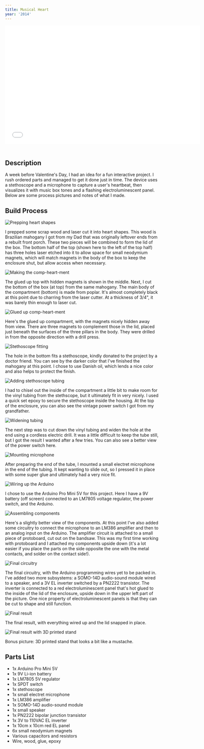 ```yaml
---
title: Musical Heart
year: '2014'
---
```


<div class="aspect-ratio sixteen-nine"><iframe width="640" height="390" src="//www.youtube.com/embed/MlsUbHCxCiI" frameborder="0" allowfullscreen="" style="margin-bottom: 20px;"></iframe></div>

## Description ##

A week before Valentine's Day, I had an idea for a fun interactive project. I rush ordered parts and managed to get it done just in time. The device uses a stethoscope and a microphone to capture a user's heartbeat, then visualizes it with music box tones and a flashing electroluminescent panel. Below are some process pictures and notes of what I made.

## Build Process ##

![Prepping heart shapes](/projects/musical-heart/process1.jpeg)

I prepped some scrap wood and laser cut it into heart shapes. This wood is Brazilian mahogany I got from my Dad that was originally leftover ends from a rebuilt front porch. These two pieces will be combined to form the lid of the box. The bottom half of the top (shown here to the left of the top half) has three holes laser etched into it to allow space for small neodymium magnets, which will match magnets in the body of the box to keep the enclosure shut, but allow access when necessary.

![Making the comp-heart-ment](/projects/musical-heart/process2.jpeg)

The glued up top with hidden magnets is shown in the middle. Next, I cut the bottom of the box (at top) from the same mahogany. The main body of the compartment (bottom) is made from poplar. It's almost completely black at this point due to charring from the laser cutter. At a thickness of 3/4", it was barely thin enough to laser cut.

![Glued up comp-heart-ment](/projects/musical-heart/process3.jpeg)

Here's the glued up compartment, with the magnets nicely hidden away from view. There are three magnets to complement those in the lid, placed just beneath the surfaces of the three pillars in the body. They were drilled in from the opposite direction with a drill press.

![Stethoscope fitting](/projects/musical-heart/process4.jpeg)

The hole in the bottom fits a stethoscope, kindly donated to the project by a doctor friend. You can see by the darker color that I've finished the mahogany at this point. I chose to use Danish oil, which lends a nice color and also helps to protect the finish.

![Adding stethoscope tubing](/projects/musical-heart/process5.jpeg)

I had to chisel out the inside of the compartment a little bit to make room for the vinyl tubing from the stethscope, but it ultimately fit in very nicely. I used a quick set epoxy to secure the stethoscope inside the housing. At the top of the enclosure, you can also see the vintage power switch I got from my grandfather.

![Widening tubing](/projects/musical-heart/process6.jpeg)

The next step was to cut down the vinyl tubing and widen the hole at the end using a cordless electric drill. It was a little difficult to keep the tube still, but I got the result I wanted after a few tries. You can also see a better view of the power switch here.

![Mounting microphone](/projects/musical-heart/process7.jpeg)

After preparing the end of the tube, I mounted a small electret microphone in the end of the tubing. It kept wanting to slide out, so I pressed it in place with some super glue and ultimately had a very nice fit.

![Wiring up the Arduino](/projects/musical-heart/process8.jpeg)

I chose to use the Arduino Pro Mini 5V for this project. Here I have a 9V battery (off screen) connected to an LM7805 voltage regulator, the power switch, and the Arduino.

![Assembling components](/projects/musical-heart/process9.jpeg)

Here's a slightly better view of the components. At this point I've also added some circuitry to connect the microphone to an LM386 amplifier and then to an analog input on the Arduino. The amplifier circuit is attached to a small piece of protoboard, cut out on the bandsaw. This was my first time working with protoboard and I attached my components upside down (it's a lot easier if you place the parts on the side opposite the one with the metal contacts, and solder on the contact side!).

![Final circuitry](/projects/musical-heart/process10.jpeg)

The final circuitry, with the Arduino programming wires yet to be packed in. I've added two more subsystems: a SOMO-14D audio-sound module wired to a speaker, and a 3V EL inverter switched by a PN2222 transistor. The inverter is connected to a red electroluminescent panel that's hot glued to the inside of the lid of the enclosure, upside down in the upper left part of the picture. One nice property of electroluminescent panels is that they can be cut to shape and still function.

![Final result](/projects/musical-heart/process11.jpeg)

The final result, with everything wired up and the lid snapped in place.

![Final result with 3D printed stand](/projects/musical-heart/stand.jpg)

Bonus picture: 3D printed stand that looks a bit like a mustache.

## Parts List ##

- 1x Arduino Pro Mini 5V
- 1x 9V Li-ion battery
- 1x LM7805 5V regulator
- 1x SPDT switch
- 1x stethoscope
- 1x small electret microphone
- 1x LM386 amplifier
- 1x SOMO-14D audio-sound module
- 1x small speaker
- 1x PN2222 bipolar junction transistor
- 1x 3V to 110VAC EL inverter
- 1x 10cm x 10cm red EL panel
- 6x small neodymium magnets
- Various capacitors and resistors
- Wire, wood, glue, epoxy